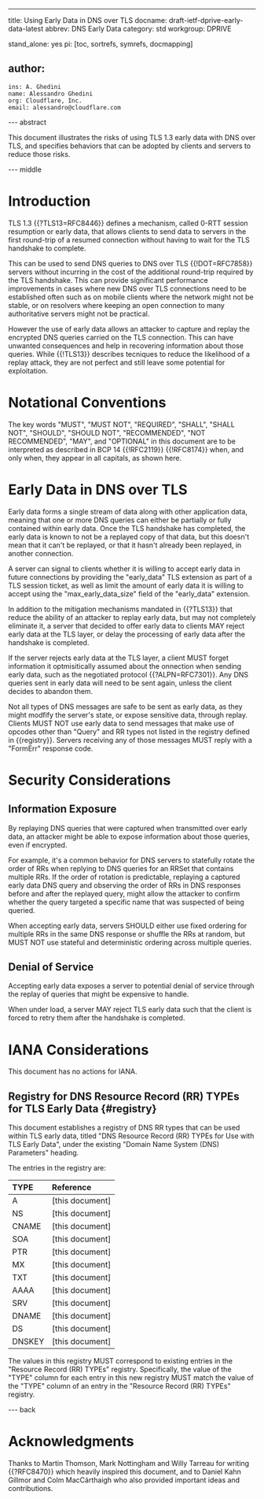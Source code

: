 ---
title: Using Early Data in DNS over TLS
docname: draft-ietf-dprive-early-data-latest
abbrev: DNS Early Data
category: std
workgroup: DPRIVE

stand_alone: yes
pi: [toc, sortrefs, symrefs, docmapping]

author:
 -
    ins: A. Ghedini
    name: Alessandro Ghedini
    org: Cloudflare, Inc.
    email: alessandro@cloudflare.com

--- abstract

This document illustrates the risks of using TLS 1.3 early data with DNS over
TLS, and specifies behaviors that can be adopted by clients and servers to
reduce those risks.

--- middle

# Introduction

TLS 1.3 {{?TLS13=RFC8446}} defines a mechanism, called 0-RTT session resumption
or early data, that allows clients to send data to servers in the first
round-trip of a resumed connection without having to wait for the TLS handshake
to complete.

This can be used to send DNS queries to DNS over TLS {{!DOT=RFC7858}} servers
without incurring in the cost of the additional round-trip required by the TLS
handshake. This can provide significant performance improvements in cases where
new DNS over TLS connections need to be established often such as on mobile
clients where the network might not be stable, or on resolvers where keeping an
open connection to many authoritative servers might not be practical.

However the use of early data allows an attacker to capture and replay the
encrypted DNS queries carried on the TLS connection. This can have unwanted
consequences and help in recovering information about those queries. While
{{!TLS13}} describes tecniques to reduce the likelihood of a replay attack,
they are not perfect and still leave some potential for exploitation.

# Notational Conventions

The key words "MUST", "MUST NOT", "REQUIRED", "SHALL", "SHALL NOT", "SHOULD",
"SHOULD NOT", "RECOMMENDED", "NOT RECOMMENDED", "MAY", and "OPTIONAL" in this
document are to be interpreted as described in BCP 14 {{!RFC2119}} {{!RFC8174}}
when, and only when, they appear in all capitals, as shown here.

# Early Data in DNS over TLS

Early data forms a single stream of data along with other application data,
meaning that one or more DNS queries can either be partially or fully contained
within early data. Once the TLS handshake has completed, the early data is known
to not be a replayed copy of that data, but this doesn't mean that it can't be
replayed, or that it hasn't already been replayed, in another connection.

A server can signal to clients whether it is willing to accept early data in
future connections by providing the "early_data" TLS extension as part of a TLS
session ticket, as well as limit the amount of early data it is willing to
accept using the "max_early_data_size" field of the "early_data" extension.

In addition to the mitigation mechanisms mandated in {{?TLS13}} that reduce the
ability of an attacker to replay early data, but may not completely eliminate
it, a server that decided to offer early data to clients MAY reject early data
at the TLS layer, or delay the processing of early data after the handshake is
completed.

If the server rejects early data at the TLS layer, a client MUST forget
information it optmisitically assumed about the onnection when sending early
data, such as the negotiated protocol {{?ALPN=RFC7301}}. Any DNS queries sent
in early data will need to be sent again, unless the client decides to abandon
them.

Not all types of DNS messages are safe to be sent as early data, as they might
modfify the server's state, or expose sensitive data, through replay. Clients
MUST NOT use early data to send messages that make use of opcodes other than
"Query" and RR types not listed in the registry defined in {{registry}}. Servers
receiving any of those messages MUST reply with a "FormErr" response code.

# Security Considerations

## Information Exposure

By replaying DNS queries that were captured when transmitted over early data,
an attacker might be able to expose information about those queries, even if
encrypted.

For example, it's a common behavior for DNS servers to statefully rotate the
order of RRs when replying to DNS queries for an RRSet that contains multiple
RRs. If the order of rotation is predictable, replaying a captured early data
DNS query and observing the order of RRs in DNS responses before and after the
replayed query, might allow the attacker to confirm whether the query targeted
a specific name that was suspected of being queried.

When accepting early data, servers SHOULD either use fixed ordering for multiple
RRs in the same DNS response or shuffle the RRs at random, but MUST NOT use
stateful and deterministic ordering across multiple queries.

## Denial of Service

Accepting early data exposes a server to potential denial of service through
the replay of queries that might be expensive to handle.

When under load, a server MAY reject TLS early data such that the client is
forced to retry them after the handshake is completed.

# IANA Considerations

This document has no actions for IANA.

## Registry for DNS Resource Record (RR) TYPEs for TLS Early Data {#registry}

This document establishes a registry of DNS RR types that can be used within
TLS early data, titled "DNS Resource Record (RR) TYPEs for Use with TLS Early
Data", under the existing "Domain Name System (DNS) Parameters" heading.

The entries in the registry are:

| TYPE   | Reference       |
|:-------|:----------------|
| A      | [this document] |
| NS     | [this document] |
| CNAME  | [this document] |
| SOA    | [this document] |
| PTR    | [this document] |
| MX     | [this document] |
| TXT    | [this document] |
| AAAA   | [this document] |
| SRV    | [this document] |
| DNAME  | [this document] |
| DS     | [this document] |
| DNSKEY | [this document] |

The values in this registry MUST correspond to existing entries in the
"Resource Record (RR) TYPEs" registry. Specifically, the value of the "TYPE"
column for each entry in this new registry MUST match the value of the "TYPE"
column of an entry in the "Resource Record (RR) TYPEs" registry.

--- back

# Acknowledgments

Thanks to Martin Thomson, Mark Nottingham and Willy Tarreau for writing
{{?RFC8470}} which heavily inspired this document, and to Daniel Kahn Gillmor
and Colm MacCárthaigh who also provided important ideas and contributions.
